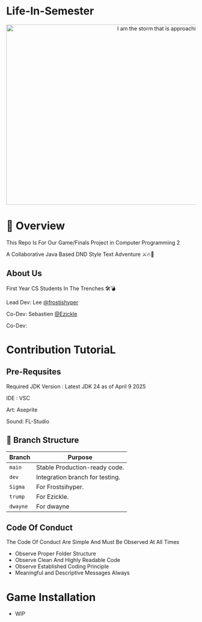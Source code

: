 # Life-In-Semester

<p align="center">
  <img src="https://64.media.tumblr.com/41cdf1a994113bdc907f8847c152f9b0/c9da3b01278a44f9-95/s500x750/19314523ba3adb9eff40320ba5cc042656b0f710.gif" 
       alt="I am the storm that is approaching"
       width="800"
       height="480">
</p>

# 📖 Overview

This Repo Is For Our Game/Finals Project in Computer Programming 2

A Collaborative Java Based DND Style Text Adventure ⚔️🔥🐉


## About Us

First Year CS Students In The Trenches 🛠️💣

Lead Dev: Lee [@frostishyper](https://github.com/frostishyper)

Co-Dev: Sebastien [@Ezickle](https://github.com/Ezickl3)

Co-Dev:



# Contribution TutoriaL

## Pre-Requsites
Required JDK Version : Latest JDK 24 as of April 9 2025

IDE : VSC 

Art: Aseprite

Sound: FL-Studio 

## 🚀 Branch Structure
| Branch        | Purpose                             |
|--------------|-------------------------------------|
| `main`       | Stable Production-ready code.      |
| `dev`        | Integration branch for testing.    |
| `Sigma`  | For Frostsihyper.     |
| `trump`  | For Ezickle.     |
| `dwayne`  | For dwayne     |

## Code Of Conduct

The Code Of Conduct Are Simple And Must Be Observed At All Times

- Observe Proper Folder Structure
- Observe Clean And Highly Readable Code
- Observe Established Coding Principle
- Meaningful and Descriptive Messages Always



# Game Installation

- WIP
